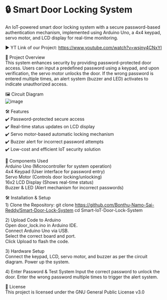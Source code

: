 # 🔒 Smart Door Locking System
An IoT-powered smart door locking system with a secure password-based authentication mechanism, implemented using Arduino Uno, a 4x4 keypad, servo motor, and LCD display for real-time monitoring.

▶️ YT Link of our Project: https://www.youtube.com/watch?v=wsjny4CNxYI  

🚀 Project Overview  
This system enhances security by providing password-protected door access. Users can input a predefined password using a keypad, and upon verification, the servo motor unlocks the door. If the wrong password is entered multiple times, an alert system (buzzer and LED) activates to indicate unauthorized access.


🖼️ Circuit Diagram  
![image](https://github.com/user-attachments/assets/ebd07288-d250-4611-bae7-1def8dd1be92)


🛠️ Features  
✔️ Password-protected secure access  
✔️ Real-time status updates on LCD display  
✔️ Servo motor-based automatic locking mechanism  
✔️ Buzzer alert for incorrect password attempts  
✔️ Low-cost and efficient IoT security solution

🔧 Components Used  
Arduino Uno (Microcontroller for system operation)  
4x4 Keypad (User interface for password entry)  
Servo Motor (Controls door locking/unlocking)  
16x2 LCD Display (Shows real-time status)  
Buzzer & LED (Alert mechanism for incorrect passwords)

🛠️ Installation & Setup  
1️) Clone the Repository: git clone https://github.com/Bonthu-Namo-Sai-Reddy/Smart-Door-Lock-System
cd Smart-IoT-Door-Lock-System 

2️) Upload Code to Arduino  
Open door_lock.ino in Arduino IDE.  
Connect Arduino Uno via USB.  
Select the correct board and port.  
Click Upload to flash the code. 

3️) Hardware Setup  
Connect the keypad, LCD, servo motor, and buzzer as per the circuit diagram.
Power up the system.

4️) Enter Password & Test System
Input the correct password to unlock the door.
Enter the wrong password multiple times to trigger the alert system.

📜 License  
This project is licensed under the GNU General Public License v3.0 
